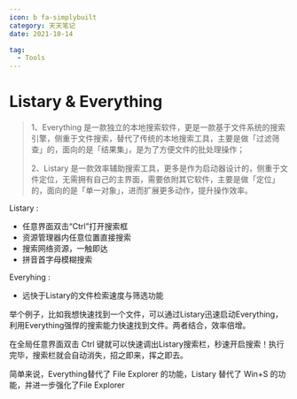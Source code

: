 ```yaml
---
icon: b fa-simplybuilt
category: 天天笔记
date: 2021-10-14

tag:
  - Tools
---
```


# Listary & Everything

> 1、Everything 是一款独立的本地搜索软件，更是一款基于文件系统的搜索引擎，侧重于文件搜索，替代了传统的本地搜索工具，主要是做「过滤筛查」的，面向的是「结果集」，是为了方便文件的批处理操作；
>
> 2、Listary 是一款效率辅助搜索工具，更多是作为启动器设计的，侧重于文件定位，无需拥有自己的主界面，需要依附其它软件，主要是做「定位」的，面向的是「单一对象」，进而扩展更多动作，提升操作效率。

Listary :

- 任意界面双击“Ctrl”打开搜索框
- 资源管理器内任意位置直接搜索
- 搜索网络资源，一触即达
- 拼音首字母模糊搜索

Everyhing :

- 远快于Listary的文件检索速度与筛选功能

举个例子，比如我想快速找到一个文件，可以通过Listary迅速启动Everything，利用Everything强悍的搜索能力快速找到文件。两者结合，效率倍增。

在全局任意界面双击 Ctrl 键就可以快速调出Listary搜索栏，秒速开启搜索！执行完毕，搜索栏就会自动消失，招之即来，挥之即去。

简单来说，Everything替代了 File Explorer 的功能，Listary 替代了 Win+S 的功能，并进一步强化了File Explorer